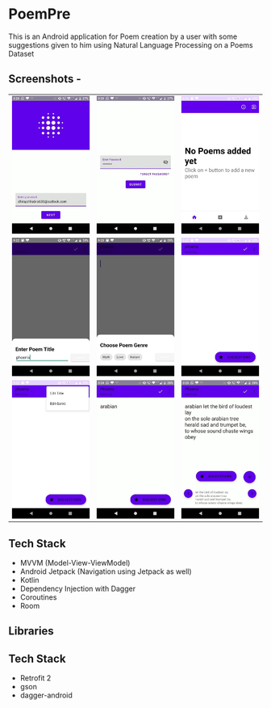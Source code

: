 # PoemPre
This is an Android application for Poem creation by a user with some suggestions given to him using Natural Language Processing on a Poems Dataset

## Screenshots -
<table>
    <tr>
        <td><img src="/app/screenshots/1.jpeg?raw=true"></td>
        <td><img src="/app/screenshots/2.jpeg?raw=true"></td>
        <td><img src="/app/screenshots/3.jpeg?raw=true"></td>
    </tr>
    <tr>
        <td><img src="/app/screenshots/4.jpeg?raw=true"></td>
        <td><img src="/app/screenshots/5.jpeg?raw=true"></td>
        <td><img src="/app/screenshots/6.jpeg?raw=true"></td>
    </tr>
    <tr>
        <td><img src="/app/screenshots/7.jpeg?raw=true"></td>
        <td><img src="/app/screenshots/8.jpeg?raw=true"></td>
        <td><img src="/app/screenshots/9.jpeg?raw=true"></td>
    </tr>
</table>

## Tech Stack
<ul>
  <li>MVVM (Model-View-ViewModel)</li>
  <li>Android Jetpack (Navigation using Jetpack as well)</li>
  <li>Kotlin</li>
  <li>Dependency Injection with Dagger</li>
  <li>Coroutines</li>
  <li>Room</li>
</ul>

## Libraries
## Tech Stack
<ul>
  <li>Retrofit 2</li>
  <li>gson</li>
  <li>dagger-android</li>
</ul>